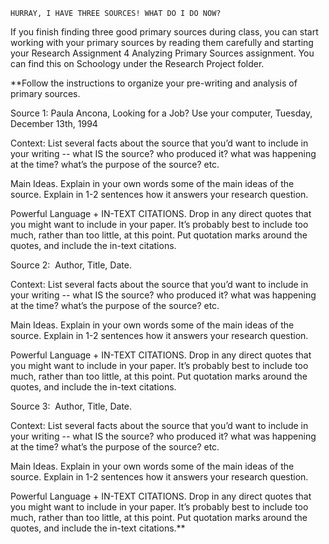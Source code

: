 	HURRAY, I HAVE THREE SOURCES! WHAT DO I DO NOW? 

If you finish finding three good primary sources during class, you can start working with your primary sources by reading them carefully and starting your Research Assignment 4 Analyzing Primary Sources assignment. You can find this on Schoology under the Research Project folder.


**Follow the instructions to organize your pre-writing and analysis of primary sources. 

  

Source 1:  Paula Ancona, Looking for a Job? Use your computer, Tuesday, December 13th, 1994

Context: List several facts about the source that you’d want to include in your writing -- what IS the source? who produced it? what was happening at the time? what’s the purpose of the source? etc.

  
  
  

Main Ideas. Explain in your own words some of the main ideas of the source. Explain in 1-2 sentences how it answers your research question. 

  
  
  

Powerful Language + IN-TEXT CITATIONS. Drop in any direct quotes that you might want to include in your paper. It’s probably best to include too much, rather than too little, at this point. Put quotation marks around the quotes, and include the in-text citations. 

  
  
  

  

Source 2:  Author, Title, Date. 

Context: List several facts about the source that you’d want to include in your writing -- what IS the source? who produced it? what was happening at the time? what’s the purpose of the source? etc.

  
  
  

Main Ideas. Explain in your own words some of the main ideas of the source. Explain in 1-2 sentences how it answers your research question. 

  
  
  

Powerful Language + IN-TEXT CITATIONS. Drop in any direct quotes that you might want to include in your paper. It’s probably best to include too much, rather than too little, at this point. Put quotation marks around the quotes, and include the in-text citations. 

  
  
  

  

Source 3:  Author, Title, Date. 

  

Context: List several facts about the source that you’d want to include in your writing -- what IS the source? who produced it? what was happening at the time? what’s the purpose of the source? etc.

  
  
  

Main Ideas. Explain in your own words some of the main ideas of the source. Explain in 1-2 sentences how it answers your research question. 

  
  
  

Powerful Language + IN-TEXT CITATIONS. Drop in any direct quotes that you might want to include in your paper. It’s probably best to include too much, rather than too little, at this point. Put quotation marks around the quotes, and include the in-text citations.**